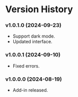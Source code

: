 # Version History

### v1.0.1.0 (2024-09-23)

* Support dark mode.
* Updated interface.

### v1.0.0.1 (2024-09-10)

* Fixed errors.

### v1.0.0.0 (2024-08-19)

* Add-in released.

